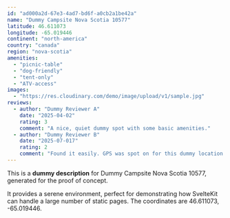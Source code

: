 ```yaml
---
id: "ad000a2d-67e3-4ad7-bd6f-a0cb2a1be42a"
name: "Dummy Campsite Nova Scotia 10577"
latitude: 46.611073
longitude: -65.019446
continent: "north-america"
country: "canada"
region: "nova-scotia"
amenities:
  - "picnic-table"
  - "dog-friendly"
  - "tent-only"
  - "ATV-access"
images:
  - "https://res.cloudinary.com/demo/image/upload/v1/sample.jpg"
reviews:
  - author: "Dummy Reviewer A"
    date: "2025-04-02"
    rating: 3
    comment: "A nice, quiet dummy spot with some basic amenities."
  - author: "Dummy Reviewer B"
    date: "2025-07-017"
    rating: 2
    comment: "Found it easily. GPS was spot on for this dummy location."
---
```


This is a **dummy description** for Dummy Campsite Nova Scotia 10577, generated for the proof of concept.

It provides a serene environment, perfect for demonstrating how SvelteKit can handle a large number of static pages. The coordinates are 46.611073, -65.019446.

